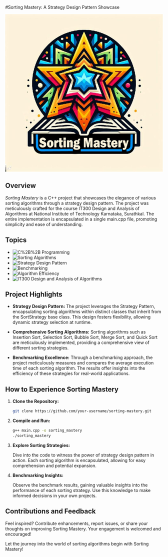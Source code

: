 #Sorting Mastery: A Strategy Design Pattern Showcase

![Sorting Mastery Logo](logo.jpg "A logo for Sorting Mastery project")

## Overview

_Sorting Mastery_ is a C++ project that showcases the elegance of various sorting algorithms through a strategy design pattern. The project was meticulously crafted for the course IT300 Design and Analysis of Algorithms at National Institute of Technology Karnataka, Surathkal. The entire implementation is encapsulated in a single main.cpp file, promoting simplicity and ease of understanding.

## Topics

- ![C%2B%2B Programming](https://img.shields.io/badge/C++%20Programming-🧑‍💻-green)
- ![Sorting Algorithms](https://img.shields.io/badge/Sorting%20Algorithms-🟣-pink)
- ![Strategy Design Pattern](https://img.shields.io/badge/Strategy%20Design%20Pattern-🔄-indigo)
- ![Benchmarking](https://img.shields.io/badge/Benchmarking-⏱️-orange)
- ![Algorithm Efficiency](https://img.shields.io/badge/Algorithm%20Efficiency-🚀-yellow)
- ![IT300 Design and Analysis of Algorithms](https://img.shields.io/badge/IT300%20Design%20and%20Analysis%20of%20Algorithms-📚-lightgrey)

## Project Highlights

- **Strategy Design Pattern:** The project leverages the Strategy Pattern, encapsulating sorting algorithms within distinct classes that inherit from the SortStrategy base class. This design fosters flexibility, allowing dynamic strategy selection at runtime.

- **Comprehensive Sorting Algorithms:** Sorting algorithms such as Insertion Sort, Selection Sort, Bubble Sort, Merge Sort, and Quick Sort are meticulously implemented, providing a comprehensive view of different sorting strategies.

- **Benchmarking Excellence:** Through a benchmarking approach, the project meticulously measures and compares the average execution time of each sorting algorithm. The results offer insights into the efficiency of these strategies for real-world applications.

## How to Experience Sorting Mastery

1. **Clone the Repository:**

   ```bash
   git clone https://github.com/your-username/sorting-mastery.git
   ```

2. **Compile and Run:**

   ```bash
   g++ main.cpp -o sorting_mastery
   ./sorting_mastery
   ```

3. **Explore Sorting Strategies:**

   Dive into the code to witness the power of strategy design pattern in action. Each sorting algorithm is encapsulated, allowing for easy comprehension and potential expansion.

4. **Benchmarking Insights:**

   Observe the benchmark results, gaining valuable insights into the performance of each sorting strategy. Use this knowledge to make informed decisions in your own projects.

## Contributions and Feedback

Feel inspired? Contribute enhancements, report issues, or share your thoughts on improving Sorting Mastery. Your engagement is welcomed and encouraged!

Let the journey into the world of sorting algorithms begin with Sorting Mastery!
